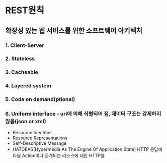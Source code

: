 # REST원칙
## 확장성 있는 웹 서비스를 위한 소프트웨어 아키텍처 
### 1. Client-Server
### 2. Stateless
### 3. Cacheable
### 4. Layered system
### 5. Code on demand(ptional)
### 6. Uniform interface - uri에 의해 식별되어 짐, 데이터 구조는 강제하지 않음(json or xml)
- Resource Identifier
- Resource Representations
- Self-Descriptive Message
- HATOEAS(Hypermedia As The Engine Of Application State)
 HTTP 응답에 다음 Action이나 관계되는 리소스에 대한 HTTP를  

